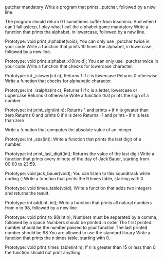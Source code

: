 putchar
mandatory
Write a program that prints _putchar, followed by a new line.

The program should return 0
I sometimes suffer from insomnia. And when I can't fall asleep, I play what I call the alphabet game
mandatory
Write a function that prints the alphabet, in lowercase, followed by a new line.

Prototype: void print_alphabet(void);
You can only use _putchar twice in your code
Write a function that prints 10 times the alphabet, in lowercase, followed by a new line.

Prototype: void print_alphabet_x10(void);
You can only use _putchar twice in your code
Write a function that checks for lowercase character.

Prototype: int _islower(int c);
Returns 1 if c is lowercase
Returns 0 otherwise
Write a function that checks for alphabetic character.

Prototype: int _isalpha(int c);
Returns 1 if c is a letter, lowercase or uppercase
Returns 0 otherwise
Write a function that prints the sign of a number.

Prototype: int print_sign(int n);
Returns 1 and prints + if n is greater than zero
Returns 0 and prints 0 if n is zero
Returns -1 and prints - if n is less than zero

Write a function that computes the absolute value of an integer.

Prototype: int _abs(int);
Write a function that prints the last digit of a number.

Prototype: int print_last_digit(int);
Returns the value of the last digit
Write a function that prints every minute of the day of Jack Bauer, starting from 00:00 to 23:59.

Prototype: void jack_bauer(void);
You can listen to this soundtrack while coding :)
Write a function that prints the 9 times table, starting with 0.

Prototype: void times_table(void);
Write a function that adds two integers and returns the result.

Prototype: int add(int, int);
Write a function that prints all natural numbers from n to 98, followed by a new line.

Prototype: void print_to_98(int n);
Numbers must be separated by a comma, followed by a space
Numbers should be printed in order
The first printed number should be the number passed to your function
The last printed number should be 98
You are allowed to use the standard library
Write a function that prints the n times table, starting with 0.

Prototype: void print_times_table(int n);
If n is greater than 15 or less than 0 the function should not print anything

